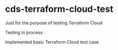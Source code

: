 # cds-terraform-cloud-test

Just for the purpose of testing Terraform Cloud

Testing in process

Implemented basic Terraform Cloud test case